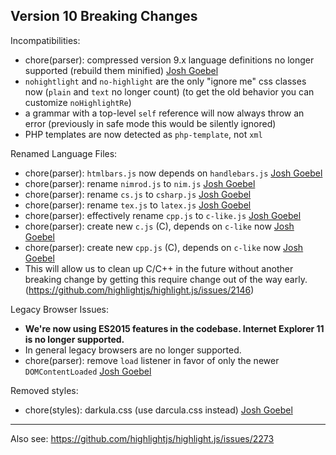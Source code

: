 ## Version 10 Breaking Changes

Incompatibilities:

- chore(parser): compressed version 9.x language definitions no longer supported (rebuild them minified) [Josh Goebel][]
- `nohightlight` and `no-highlight` are the only "ignore me" css classes now (`plain` and `text` no longer count)
  (to get the old behavior you can customize `noHighlightRe`)
- a grammar with a top-level `self` reference will now always throw an error
  (previously in safe mode this would be silently ignored)
- PHP templates are now detected as `php-template`, not `xml`

Renamed Language Files:

- chore(parser): `htmlbars.js` now depends on `handlebars.js` [Josh Goebel][]
- chore(parser): rename `nimrod.js` to `nim.js` [Josh Goebel][]
- chore(parser): rename `cs.js` to `csharp.js` [Josh Goebel][]
- chore(parser): rename `tex.js` to `latex.js` [Josh Goebel][]
- chore(parser): effectively rename `cpp.js` to `c-like.js` [Josh Goebel][]
- chore(parser): create new `c.js` (C), depends on `c-like` now [Josh Goebel][]
- chore(parser): create new `cpp.js` (C), depends on `c-like` now [Josh Goebel][]
- This will allow us to clean up C/C++ in the future without another breaking change
  by getting this require change out of the way early.
  (https://github.com/highlightjs/highlight.js/issues/2146)

Legacy Browser Issues:

- **We're now using ES2015 features in the codebase.  Internet Explorer 11 is no longer supported.**
- In general legacy browsers are no longer supported.
- chore(parser): remove `load` listener in favor of only the newer `DOMContentLoaded` [Josh Goebel][]

Removed styles:

- chore(styles): darkula.css (use darcula.css instead) [Josh Goebel][]

[Josh Goebel]: https://github.com/yyyc514

---

Also see:
https://github.com/highlightjs/highlight.js/issues/2273
